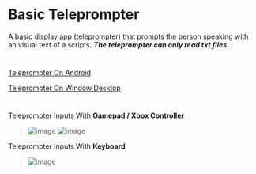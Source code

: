 # Basic Teleprompter
A basic display app (teleprompter) that prompts the person speaking with an visual text of a scripts.
**_The teleprompter can only read txt files._**
#
<a href="https://drive.google.com/file/d/1QArKxwMoXhTNaE2wRF4n4MPIyasDRBE_/view?usp=sharing" target="_blank">Teleprompter On Android</a>

<a href="https://drive.google.com/file/d/1VpOhicoD79w1l5iti4SIxAODpD92ubvL/view?usp=sharing" target="_blank">Teleprompter On Window Desktop</a>
# 
Teleprompter Inputs With **Gamepad / Xbox Controller**
> ![image](https://drive.google.com/uc?export=view&id=1Om87ZWPLTH2makZdVl1jwLJcXrFrrOIt)
> ![image](https://drive.google.com/uc?export=view&id=1zM76OO3O3USJPKH9Px83AliYAKY8OBNH)

Teleprompter Inputs With **Keyboard**
> ![image](https://drive.google.com/uc?export=view&id=1r8aGfmCjtYWe-rUhpul5pkj4eaB9isUL)
